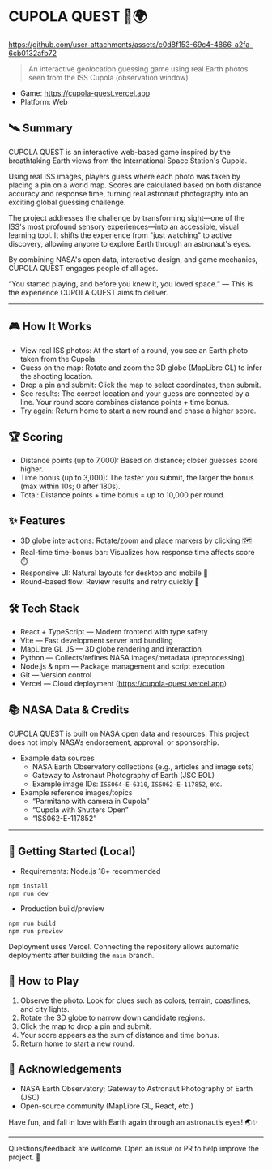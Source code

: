# CUPOLA QUEST 🚀🌍

https://github.com/user-attachments/assets/c0d8f153-69c4-4866-a2fa-6cb0132afb72

> An interactive geolocation guessing game using real Earth photos seen from the ISS Cupola (observation window)

- Game: https://cupola-quest.vercel.app
- Platform: Web


## 🛰️ Summary
CUPOLA QUEST is an interactive web-based game inspired by the breathtaking Earth views from the International Space Station's Cupola.

Using real ISS images, players guess where each photo was taken by placing a pin on a world map. Scores are calculated based on both distance accuracy and response time, turning real astronaut photography into an exciting global guessing challenge.

The project addresses the challenge by transforming sight—one of the ISS's most profound sensory experiences—into an accessible, visual learning tool. It shifts the experience from "just watching" to active discovery, allowing anyone to explore Earth through an astronaut's eyes.

By combining NASA's open data, interactive design, and game mechanics, CUPOLA QUEST engages people of all ages.

“You started playing, and before you knew it, you loved space.” — This is the experience CUPOLA QUEST aims to deliver.

---
## 🎮 How It Works
- View real ISS photos: At the start of a round, you see an Earth photo taken from the Cupola.
- Guess on the map: Rotate and zoom the 3D globe (MapLibre GL) to infer the shooting location.
- Drop a pin and submit: Click the map to select coordinates, then submit.
- See results: The correct location and your guess are connected by a line. Your round score combines distance points + time bonus.
- Try again: Return home to start a new round and chase a higher score.

## 🏆 Scoring
- Distance points (up to 7,000): Based on distance; closer guesses score higher.
- Time bonus (up to 3,000): The faster you submit, the larger the bonus (max within 10s; 0 after 180s).
- Total: Distance points + time bonus = up to 10,000 per round.

## ✨ Features
- 3D globe interactions: Rotate/zoom and place markers by clicking 🗺️
- Real-time time-bonus bar: Visualizes how response time affects score ⏱️
- Responsive UI: Natural layouts for desktop and mobile 📱
- Round-based flow: Review results and retry quickly 🔁

## 🛠️ Tech Stack
- React + TypeScript — Modern frontend with type safety
- Vite — Fast development server and bundling
- MapLibre GL JS — 3D globe rendering and interaction
- Python — Collects/refines NASA images/metadata (preprocessing)
- Node.js & npm — Package management and script execution
- Git — Version control
- Vercel — Cloud deployment (https://cupola-quest.vercel.app)

## 📚 NASA Data & Credits
CUPOLA QUEST is built on NASA open data and resources. This project does not imply NASA’s endorsement, approval, or sponsorship.

- Example data sources
  - NASA Earth Observatory collections (e.g., articles and image sets)
  - Gateway to Astronaut Photography of Earth (JSC EOL)
  - Example image IDs: `ISS064-E-6310`, `ISS062-E-117852`, etc.
- Example reference images/topics
  - “Parmitano with camera in Cupola”
  - “Cupola with Shutters Open”
  - “ISS062-E-117852”

---

## 🚀 Getting Started (Local)
- Requirements: Node.js 18+ recommended

```bash
npm install
npm run dev
```

- Production build/preview
```bash
npm run build
npm run preview
```

Deployment uses Vercel. Connecting the repository allows automatic deployments after building the `main` branch.

## 👀 How to Play
1) Observe the photo. Look for clues such as colors, terrain, coastlines, and city lights.
2) Rotate the 3D globe to narrow down candidate regions.
3) Click the map to drop a pin and submit.
4) Your score appears as the sum of distance and time bonus.
5) Return home to start a new round.

## 🙏 Acknowledgements
- NASA Earth Observatory; Gateway to Astronaut Photography of Earth (JSC)
- Open-source community (MapLibre GL, React, etc.)

Have fun, and fall in love with Earth again through an astronaut’s eyes! 🌏✨

---
Questions/feedback are welcome. Open an issue or PR to help improve the project. 🙌

